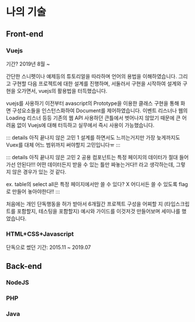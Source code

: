 # 나의 기술


## Front-end

### Vuejs

기간? 2019년 8월 ~ 

간단한 스니펫이나 예제등의 튜토리얼을 따라하며 언어의 용법을 이해하였습니다.
그리고 구현할 다음 프로젝트에 대한 설계를 진행하며, 서둘러서 구현을 시작하여
설계와 구현을 오가면서, vuejs의 활용법을 터득했습니다.

vuejs를 사용하기 이전부터
avascript의 Prototype을 이용한 클래스 구현을 통해 화면 구성요소들을 인스턴스화하여 Document를 제어하였습니다.
이벤트 리스너나 웹의 Loading 리스너 등등 기존의 웹 API 사용하던 큰틀에서 벗어나지 않았기 때문에
큰 어려움 없이 Vuejs에 대해 터득하고 실무에서 즉시 사용이 가능했습니다.

::: details 아직 끝나지 않은 고민 1
설계를 하면서도 느끼는거지만 가장 늦게까지도 Vuex를 대체 어느 범위까지 써야할지 고민입니다ㅠ
:::

::: details 아직 끝나지 않은 고민 2
공용 컴포넌트는 특정 페이지의 데이터가 절대 들어가선 안된다!!!
어떤 데이터든지 받을 수 있는 틀만 짜놓는거다!!
라고 생각하는데, 그렇지 않은 경우가 있는 것 같다.

ex. table의 select all은 특정 페이지에서만 쓸 수 있다? X 어디서든 쓸 수 있도록 flag로 만들어 놓아야한다!!
:::

처음에는 개인 단독행동을 허가 받아서 6개월간 프로젝트 구성을 어찌할 지
(타입스크립트를 포함할지, 테스팅을 포함할지) 예시와 가이드를 이것저것 만들어보며 세미나를 했었습니다.


### HTML+CSS+Javascript

단독으로 썼던 기간: 2015.11 ~ 2019.07 

## Back-end

### NodeJS

### PHP


### Java